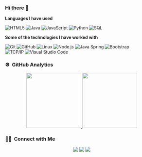 ### Hi there 👋

**Languages I have used**

![HTML5](https://img.shields.io/badge/-HTML5-000000?style=flat&logo=HTML5)
![Java](https://img.shields.io/badge/-Java-000000?style=flat&logo=java&logoColor=007396)
![JavaScript](https://img.shields.io/badge/-JavaScript-000000?style=flat&logo=javascript)
![Python](https://img.shields.io/badge/-Python-000000?style=flat&logo=python)
![SQL](https://img.shields.io/badge/-SQL-000000?style=flat&logo=MySQL)

**Some of the technologies I have worked with**

![Git](https://img.shields.io/badge/-Git-000000?style=flat&logo=git&logoColor=F05032)
![GitHub](https://img.shields.io/badge/-GitHub-000000?style=flat&logo=github&logoColor=FFFFFF)
![Linux](https://img.shields.io/badge/-Linux-000000?style=flat&logo=linux&logoColor=FCC624)
![Node.js](https://img.shields.io/badge/-Node.js-000000?style=flat&logo=node.js&logoColor=339933)
![Java Spring](https://img.shields.io/badge/-SpringBoot-000000?style=flat&logo=spring&logoColor=6DB33F)
![Bootstrap](https://img.shields.io/badge/-Bootstrap-333333?style=flat&logo=bootstrap&logoColor=563D7C)\
![TCP/IP](https://img.shields.io/badge/-TCP/IP-000000?style=flat&logo=cisco&logoColor=white)
![Visual Studio Code](https://img.shields.io/badge/-Visual%20Studio%20Code-333333?style=flat&logo=visual-studio-code&logoColor=007ACC)&nbsp;


### ⚙️ &nbsp;GitHub Analytics

<p align="center">
<a href="https://github.com/cbastianramirez">
  <img height="180em" src="https://github-readme-stats-eight-theta.vercel.app/api?username=cbastianramirez&show_icons=true&theme=vue-dark&include_all_commits=true&count_private=true" />
  <img height="180em" src="https://github-readme-stats-eight-theta.vercel.app/api/top-langs/?username=cbastianramirez&hide=procfile&layout=compact&langs_count=6&theme=vue-dark" />
</a>
</p>

### 🤝🏻 &nbsp;Connect with Me

<p align="center">
<a href="https://linkedin.com/in/cbastianramirez"><img src="https://img.shields.io/badge/-Sebastián%20Ramírez%20Amador-0077B5?style=flat-square&logo=Linkedin&logoColor=white"/></a>
<a href="mailto:cbastianramirez@gmail.com"><img src="https://img.shields.io/badge/-cbastianramirez@gmail.com-D14836?style=flat-square&logo=Gmail&logoColor=white"/></a>
<a href="https://instagram.com/lasfotosdesebas"><img src="https://img.shields.io/badge/-@lasfotosdesebas-E4405F?style=flat-square&logo=Instagram&logoColor=white"/></a>
</p>
<!--
**cbastianramirez/cbastianramirez** is a ✨ _special_ ✨ repository because its `README.md` (this file) appears on your GitHub profile.

Here are some ideas to get you started:

- 🔭 I’m currently working on ...
- 🌱 I’m currently learning ...
- 👯 I’m looking to collaborate on ...
- 🤔 I’m looking for help with ...
- 💬 Ask me about ...
- 📫 How to reach me: ...
- 😄 Pronouns: ...
- ⚡ Fun fact: ...
-->
